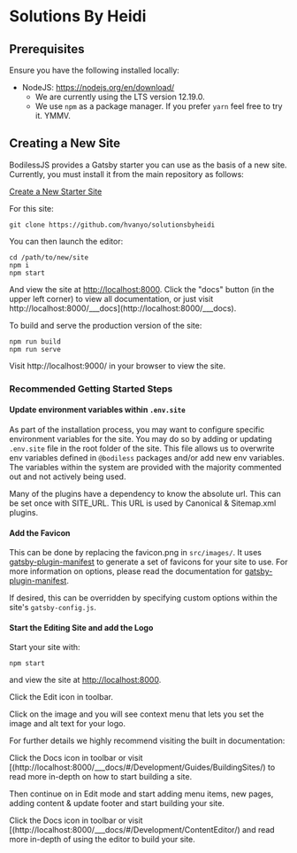 # Solutions By Heidi

## Prerequisites

Ensure you have the following installed locally:
- NodeJS: https://nodejs.org/en/download/ 
  - We are currently using the LTS version 12.19.0.
  - We use `npm` as a package manager. If you prefer `yarn` feel free to try it.
    YMMV.

## Creating a New Site

BodilessJS provides a Gatsby starter you can use as the basis of a new site.
Currently, you must install it from the main repository as follows:

[Create a New Starter Site](https://johnsonandjohnson.github.io/Bodiless-JS/#/About/GettingStarted?id=creating-a-new-site)

For this site: 
```
git clone https://github.com/hvanyo/solutionsbyheidi
```

You can then launch the editor:

```
cd /path/to/new/site
npm i
npm start
```

And view the site at [http://localhost:8000](http://localhost:8000). Click the
"docs" button (in the upper left corner) to view all documentation, or just
visit http://localhost:8000/___docs](http://localhost:8000/___docs).

To build and serve the production version of the site:

```
npm run build
npm run serve
```

Visit http://localhost:9000/ in your browser to view the site.


### Recommended Getting Started Steps

#### Update environment variables within `.env.site`
As part of the installation process, you may want to configure specific
environment variables for the site. You may do so by adding or updating
`.env.site` file in the root folder of the site. This file allows us to
overwrite env variables defined in `@bodiless` packages and/or add new env
variables. The variables within the system are provided with the majority commented out
and not actively being used.

Many of the plugins have a dependency to know the absolute url. This can be set
once with SITE_URL. This URL is used by Canonical & Sitemap.xml plugins.

#### Add the Favicon
This can be done by replacing the favicon.png in `src/images/`.  It uses
[gatsby-plugin-manifest](https://www.gatsbyjs.org/packages/gatsby-plugin-manifest/)
to generate a set of favicons for your site to use. For more information on
options, please read the documentation for
[gatsby-plugin-manifest](https://www.gatsbyjs.org/packages/gatsby-plugin-manifest/).

If desired, this can be overridden by specifying custom options within the site's
`gatsby-config.js`.

#### Start the Editing Site and add the Logo
Start your site with:
```
npm start
```
and view the site at [http://localhost:8000](http://localhost:8000).

Click the Edit icon in toolbar.

Click on the image and you will see context menu that lets you set the image and
alt text for your logo.

For further details we highly recommend visiting the built in documentation:

Click the Docs icon in toolbar or visit
[(http://localhost:8000/___docs/#/Development/Guides/BuildingSites/) to read
more in-depth on how to start building a site.

Then continue on in Edit mode and start adding menu items, new pages, adding
content & update footer and start building your site.

Click the Docs icon in toolbar or visit
[(http://localhost:8000/___docs/#/Development/ContentEditor/) and read
more in-depth of using the editor to build your site.
